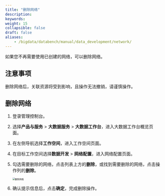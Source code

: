 ```yaml
---
title: "删除网络"
description:  
keywords: 
weight: 15
collapsible: false
draft: false
aliases:
    - /bigdata/databench/manual/data_development/network/
---
```

   
如果您不再需要使用已创建的网络，可以删除网络。

## 注意事项

删除网络后，关联资源将受到影响，且操作无法撤销，请谨慎操作。

## 删除网络

1. 登录管理控制台。
2. 选择**产品与服务** > **大数据服务** > **大数据工作台**，进入大数据工作台概览页面。
3. 在左侧导航选择**工作空间**，进入工作空间页面。
4. 在目标工作空间选择**数据开发** > **网络配置**，进入网络配置页面。
5. 勾选需要删除的网络，点击列表上方的**删除**，或找到需要删除的网络，点击操作列的**删除**。
   
   <img src="../../../../_images/delete_net.png" alt="删除网络" style="zoom:50%;" />

6. 确认提示信息后，点击**确定**，完成删除操作。


